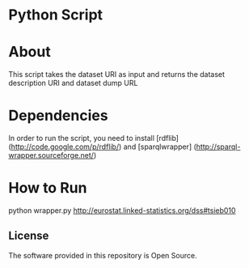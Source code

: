 # Python Script

About 
=====
This script takes the dataset URI as input and returns the dataset description URI and dataset dump URL


Dependencies
============
In order to run the script, you need to install [rdflib] (http://code.google.com/p/rdflib/) and [sparqlwrapper] (http://sparql-wrapper.sourceforge.net/)


How to Run
==========
python wrapper.py http://eurostat.linked-statistics.org/dss#tsieb010


## License

The software provided in this repository is Open Source.